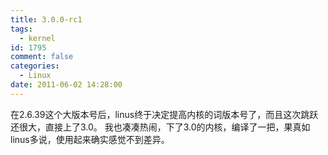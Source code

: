 ```yaml
---
title: 3.0.0-rc1
tags:
  - kernel
id: 1795
comment: false
categories:
  - Linux
date: 2011-06-02 14:28:00
---
```


在2.6.39这个大版本号后，linus终于决定提高内核的词版本号了，而且这次跳跃还很大，直接上了3.0。
我也凑凑热闹，下了3.0的内核，编译了一把，果真如linus多说，使用起来确实感觉不到差异。